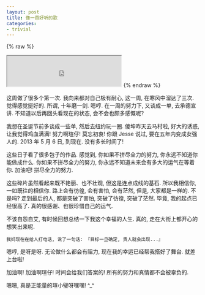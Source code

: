 ```yaml
---
layout: post
title: 像一首好听的歌
categories:
- trivial
---
```



{% raw %}
<iframe frameborder="20" border="20" marginwidth="10" marginheight="0" width="298" height="80" src="http://openmindclub.qiniudn.com/Yixuan/RollTheDice.mp3"></iframe>
{% endraw %}

这周做了很多个第一次. 我向来都对自己极有耐心, 这一周, 在寒风中溜达了三次. 觉得感觉挺好的. 所谓, 十年磨一剑. 嗯哼. 在一周的努力下, 又谈成一单, 去承德宣讲. 不知道以后再回头看现在的状态, 会不会也颇多感慨呢?

我想在圣诞节前多谈成一些单, 然后去纽约玩一圈. 傻坤昨天去马村啦, 好大的诱惑, 让我觉得鸡血满满! 努力啊瑄仔! 莫忘初衷! 你跟 Jesse 说过, 要在五年内变成女强人的. 2013 年 5 月 6 日, 到现在. 没有多长时间了!

这些日子看了很多包子的作品. 感觉到, 你如果不拼尽全力的努力, 你永远不知道你能做成什么. 你如果不拼尽全力的努力, 你永远不知道未来会有多大的运气在等着你. 加油吧! 拼尽全力的努力.

这些碎片虽然看起来既不艳丽、也不壮观, 但这是连点成线的基石. 所以我相信你, 一如既往的相信你. 路上会有彷徨, 会有害怕, 会有茫然, 但是, 大家都是一样的. 不是吗? 走到最后的人, 都是突破了害怕, 突破了彷徨, 突破了茫然. 毕竟, 我的起点已经很高了. 真的很感谢、也很珍惜自己的运气.

不该自怨自艾, 有时候回想总结一下我这个幸福的人生. 真的, 走在大街上都开心的想笑出来呢.

    我妈现在在给人打电话, 说了一句话: 『目标一旦确定, 贵人就会出现...』

嗯哼, 是呀是呀. 无论做什么都会有阻力, 现在我的幸运已经帮我搭好了舞台. 就差上台啦!

加油啊! 加油啊瑄仔! 时间会给我们答案的! 所有的努力和真情都不会被辜负的.

嗯嗯, 真是正能量的瑄小璧呀嘿嘿! ^_^ 
